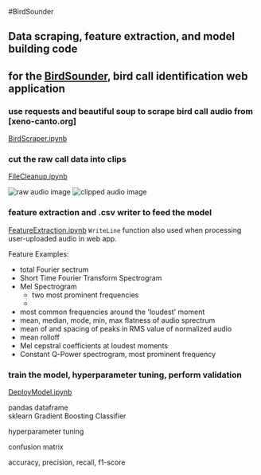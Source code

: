 #BirdSounder
## Data scraping, feature extraction, and model building code  
## for the [BirdSounder](birdsounder.xyz), bird call identification web application

### use requests and beautiful soup to scrape bird call audio from [xeno-canto.org]  
[BirdScraper.ipynb](../master/BirdScraper.ipynb)  

### cut the raw call data into clips 
[FileCleanup.ipynb](../master/FileCleanup.ipynb)

![raw audio image](https://github.com/chrisseymour/birdsounder-model/raw/master/src/raw-audio.png)
![clipped audio image](https://github.com/chrisseymour/birdsounder-model/raw/master/src/clipped-audio.png)

### feature extraction and .csv writer to feed the model  
[FeatureExtraction.ipynb](../master/FeatureExtraction.ipynb)
`WriteLine` function also used when processing user-uploaded audio in web app.  

Feature Examples:
- total Fourier sectrum
- Short Time Fourier Transform Spectrogram
- Mel Spectrogram
    - two most prominent frequencies
    - 
- most common frequencies around the 'loudest' moment
- mean, median, mode, min, max flatness of audio sprectrum  
- mean of and spacing of peaks in RMS value of normalized audio  
- mean rolloff  
- Mel cepstral coefficients at loudest moments  
- Constant Q-Power spectrogram, most prominent frequency  

### train the model, hyperparameter tuning, perform validation  
[DeployModel.ipynb](../master/DeployModel.ipynb)  

pandas dataframe  
sklearn Gradient Boosting Classifier  

hyperparameter tuning  

confusion matrix  

accuracy, precision, recall, f1-score



